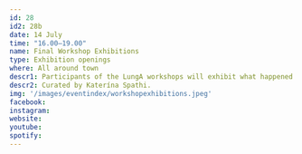 ```yaml
---
id: 28
id2: 28b
date: 14 July
time: "16.00–19.00"
name: Final Workshop Exhibitions
type: Exhibition openings
where: All around town
descr1: Participants of the LungA workshops will exhibit what happened and what was made during the week, all around town.
descr2: Curated by Katerína Spathi.
img: '/images/eventindex/workshopexhibitions.jpeg'
facebook: 
instagram:  
website:
youtube: 
spotify:
---
```

